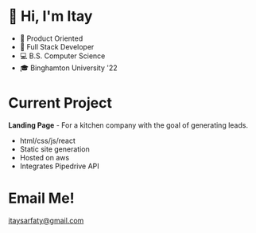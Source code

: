 # 👋 Hi, I'm Itay
- 🎢 Product Oriented
- 🤝 Full Stack Developer
- 💻 B.S. Computer Science
- 🎓 Binghamton University '22

# Current Project
**Landing Page** - For a kitchen company with the goal of generating leads.
 - html/css/js/react
 - Static site generation
 - Hosted on aws
 - Integrates Pipedrive API

# Email Me!
itaysarfaty@gmail.com 

<!--
**ItaySarfaty/ItaySarfaty** is a ✨ _special_ ✨ repository because its `README.md` (this file) appears on your GitHub profile.

Here are some ideas to get you started:

- 🔭 I’m currently working on ...
- 🌱 I’m currently learning ...
- 👯 I’m looking to collaborate on ...
- 🤔 I’m looking for help with ...
- 💬 Ask me about ...
- 📫 How to reach me: ...
- 😄 Pronouns: ...
- ⚡ Fun fact: ...
-->
